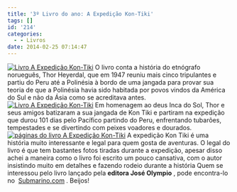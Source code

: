```yaml
---
title: '3º Livro do ano: A Expedição Kon-Tiki'
tags: []
id: '214'
categories:
  - - Livros
date: 2014-02-25 07:14:47
---
```


[![Livro A Expedição Kon-Tiki](http://162.243.62.160/wp-content/uploads/2014/02/dsc02197.jpg?w=650)](http://162.243.62.160/wp-content/uploads/2014/02/dsc02197.jpg) O livro conta a história do etnógrafo norueguês, Thor Heyerdal, que em 1947 reuniu mais cinco tripulantes e partiu do Peru até a Polinésia à bordo de uma jangada para provar sua teoria de que a Polinésia havia sido habitada por povos vindos da América do Sul e não da Ásia como se acreditava antes. [![Livro A Expedição Kon-Tiki](http://162.243.62.160/wp-content/uploads/2014/02/dsc02232.jpg?w=650)](http://162.243.62.160/wp-content/uploads/2014/02/dsc02232.jpg) Em homenagem ao deus Inca do Sol, Thor e seus amigos batizaram a sua jangada de Kon Tiki e partiram na expedição que durou 101 dias pelo Pacífico partindo do Peru, enfrentando tubarões, tempestades e se divertindo com peixes voadores e dourados. [![páginas do livro A Expedição Kon-Tiki](http://162.243.62.160/wp-content/uploads/2014/02/dsc02200.jpg?w=650)](http://162.243.62.160/wp-content/uploads/2014/02/dsc02200.jpg) A expedição Kon Tiki é uma história muito interessante e legal para quem gosta de aventuras. O legal do livro é que tem bastantes fotos tiradas durante a expedição, apesar disso achei a maneira como o livro foi escrito um pouco cansativa, com o autor insistindo muito em detalhes e fazendo rodeio durante a história Quem se interessou pelo livro lançado pela **editora José Olympio** , pode encontra-lo no  [Submarino.com](http://www.submarino.com.br/produto/5796875/livro-expedicao-kon-tiki-8000-km-numa-jangada-atraves-do-pacifico "Submarino.com") . Beijos!

